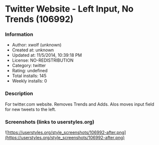 # Twitter Website - Left Input, No Trends (106992)

### Information
- Author: xwolf (unknown)
- Created at: unknown
- Updated at: 11/5/2014, 10:39:18 PM
- License: NO-REDISTRIBUTION
- Category: twitter
- Rating: undefined
- Total installs: 145
- Weekly installs: 0


### Description
For twitter.com website.
Removes Trends and Adds.
Alos moves input field for new tweets to the  left.


### Screenshots (links to userstyles.org)
![https://userstyles.org/style_screenshots/106992-after.png](https://userstyles.org/style_screenshots/106992-after.png)


